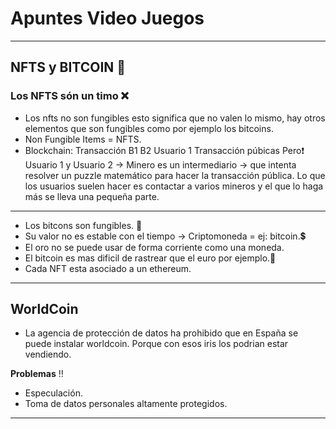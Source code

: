 # Apuntes Video Juegos
---
## NFTS y BITCOIN 🤖
### Los NFTS són un timo ❌
- Los nfts no son fungibles esto significa que no valen lo mismo, hay otros elementos que son fungibles como por ejemplo los bitcoins.
- Non Fungible Items = NFTS.
- Blockchain:
Transacción B1 B2
            Usuario 1 
Transacción púbicas
Pero❗
Usuario 1 y Usuario 2 -> Minero es un intermediario -> que intenta resolver un puzzle matemático para hacer la transacción pública. Lo que los usuarios suelen hacer es contactar a varios mineros y el que lo haga más se lleva una pequeña parte.

---

- Los bitcons son fungibles. 🟰
- Su valor no es estable con el tiempo -> Criptomoneda = ej: bitcoin.💲
- El oro no se puede usar de forma corriente como una moneda.
- El bitcoin es mas dificil de rastrear que el euro por ejemplo.🐾
- Cada NFT esta asociado a un ethereum.

---

## WorldCoin 

- La agencia de protección de datos ha prohibido que en España se puede instalar worldcoin. Porque con esos iris los podrian estar vendiendo.
  
**Problemas** ‼️

- Especulación.
- Toma de datos personales altamente protegidos.
  
--- 

